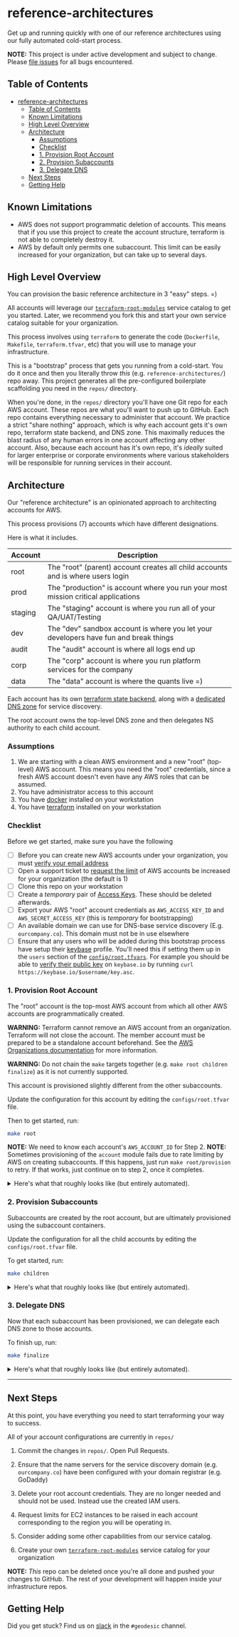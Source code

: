 # reference-architectures

Get up and running quickly with one of our reference architectures using our fully automated cold-start process.

__NOTE:__ This project is under active development and subject to change. Please [file issues](https://github.com/cloudposse/reference-architectures/issues/new) for all bugs encountered.

## Table of Contents

- [reference-architectures](#reference-architectures)
  - [Table of Contents](#table-of-contents)
  - [Known Limitations](#known-limitations)
  - [High Level Overview](#high-level-overview)
  - [Architecture](#architecture)
    - [Assumptions](#assumptions)
    - [Checklist](#checklist)
    - [1. Provision Root Account](#1-provision-root-account)
    - [2. Provision Subaccounts](#2-provision-subaccounts)
    - [3. Delegate DNS](#3-delegate-dns)
  - [Next Steps](#next-steps)
  - [Getting Help](#getting-help)

## Known Limitations

- AWS does not support programmatic deletion of accounts. This means that if you use this project to create the account structure, terraform is not able to completely destroy it.
- AWS by default only permits one subaccount. This limit can be easily increased for your organization, but can take up to several days.

## High Level Overview

You can provision the basic reference architecture in 3 "easy" steps. =)

All accounts will leverage our [`terraform-root-modules`](https://github.com/cloudposse/terraform-root-modules/) service catalog to get you started. Later, we recommend you fork this and start your own service catalog suitable for your organization.

This process involves using `terraform` to generate the code (`Dockerfile`, `Makefile`, `terraform.tfvar`, etc) that you will use to manage your infrastructure.

This is a "bootstrap" process that gets you running from a cold-start. You do it once and then you literally throw *this* (e.g. `reference-architectures/`) repo away. This project generates all the pre-configured boilerplate scaffolding you need in the `repos/` directory.

When you're done, in the `repos/` directory you'll have one Git repo for each AWS account. These repos are what you'll want to push up to GitHub. Each repo contains everything necessary to administer that account. We practice a strict "share nothing" approach, which is why each account gets it's own repo, terraform state backend, and DNS zone. This maximally reduces the blast radius of any human errors in one account affecting any other account. Also, because each account has it's own repo, it's *ideally* suited for larger enterprise or corporate environments where various stakeholders will be responsible for running services in their account.

## Architecture

Our "reference architecture" is an opinionated approach to architecting accounts for AWS. 

This process provisions (7) accounts which have different designations. 

Here is what it includes.

| Account | Description                                                                          |
| ------- | ------------------------------------------------------------------------------------ |
| root    | The "root" (parent) account creates all child accounts and is where users login      |
| prod    | The "production" is account where you run your most mission critical applications    |
| staging | The "staging" account is where you run all of your QA/UAT/Testing                    |
| dev     | The "dev" sandbox account is where you let your developers have fun and break things |
| audit   | The "audit" account is where all logs end up                                         |
| corp    | The "corp" account is where you run platform services for the company                |
| data    | The "data" account is where the quants live =)                                       |

Each account has its own [terraform state backend](https://github.com/cloudposse/terraform-aws-tfstate-backend), along with a [dedicated DNS zone](https://www.terraform.io/docs/providers/aws/r/route53_zone.html) for service discovery.

The root account owns the top-level DNS zone and then delegates NS authority to each child account.

### Assumptions

1. We are starting with a clean AWS environment and a new "root" (top-level) AWS account. This means you need the "root" credentials, since a fresh AWS account doesn't even have any AWS roles that can be assumed.
2. You have administrator access to this account
3. You have [docker](https://docs.cloudposse.com/tools/docker/) installed on your workstation
4. You have [terraform](https://www.terraform.io/downloads.html) installed on your workstation

### Checklist

Before we get started, make sure you have the following

- [ ] Before you can create new AWS accounts under your organization, you must [verify your email address](https://docs.aws.amazon.com/console/organizations/email-verification)
- [ ] Open a support ticket to [request the limit](https://console.aws.amazon.com/support/v1#/case/create) of AWS accounts be increased for your organization (the default is 1)
- [ ] Clone this repo on your workstation
- [ ] Create a *temporary* pair of [Access Keys](https://console.aws.amazon.com/iam/home#/security_credential). These should be deleted afterwards.
- [ ] Export your AWS "root" account credentials as `AWS_ACCESS_KEY_ID` and `AWS_SECRET_ACCESS_KEY` (this is *temporary* for bootstrapping)
- [ ] An available domain we can use for DNS-base service discovery (E.g. `ourcompany.co`). This domain must not be in use elsewhere
- [ ] Ensure that any users who will be added during this bootstrap process have setup their [keybase](http://keybase.io) profile. You'll need this if setting them up in the `users` section of the [`config/root.tfvars`](https://github.com/cloudposse/reference-architectures/blob/master/configs/root.tfvars). For example you should be able to [verify their public key](https://keybase.io/osterman/key.asc) on `keybase.io` by running `curl https://keybase.io/$username/key.asc`.

### 1. Provision Root Account

The "root" account is the top-most AWS account from which all other AWS accounts are programmatically created.

__WARNING:__ Terraform cannot remove an AWS account from an organization. Terraform will not close the account. The member account must be prepared to be a standalone account beforehand. See the [AWS Organizations documentation](https://docs.aws.amazon.com/organizations/latest/userguide/orgs_manage_accounts_remove.html) for more information.

__WARNING:__ Do not chain the `make` targets together (e.g. `make root children finalize`) as it is not currently supported.

This account is provisioned slightly different from the other subaccounts.

Update the configuration for this account by editing the `configs/root.tfvar` file.

Then to get started, run:

```bash
make root
```

__NOTE:__ We need to know each account's `AWS_ACCOUNT_ID` for Step 2.
__NOTE:__ Sometimes provisioning of the `account` module fails due to rate limiting by AWS on creating subaccounts. If this happens, just run `make root/provision` to retry. If that works, just continue on to step 2, once it completes.

<details>
  <summary>Here's what that roughly looks like (but entirely automated). </summary>

1. Create a new account git repo
2. Render templates into the repo (including `Dockerfile`)
3. Build a docker image
4. Run the docker image and start provisioning resources including the Terraform state backend and child accounts
5. Create the IAM groups to permit access to child accounts
6. Write a list of child account IDs so we can use them in the next phase

</details>

### 2. Provision Subaccounts

Subaccounts are created by the root account, but are ultimately provisioned using the subaccount containers.

Update the configuration for all the child accounts by editing the `configs/root.tfvar` file.

To get started, run:

```bash
make children
```

<details>

<summary>Here's what that roughly looks like (but entirely automated).</summary>

For each child account:

1. Create a new account git repo
2. Render the templates for a `child` account into the repo directory (include `Dockerfile`). Obtain the account ID from the previous phase.
3. Build a docker image
4. Run the docker image and start provisioning the child account's Terraform state bucket, DNS zone, cloudtrail logs, etc.

</details>

### 3. Delegate DNS

Now that each subaccount has been provisioned, we can delegate each DNS zone to those accounts.

To finish up, run:

```bash
make finalize
```

<details>
<summary>Here's what that roughly looks like (but entirely automated).</summary>

1. Re-use the docker images from phase (1) and phase (2)
2. Update DNS so that root account delegates DNS zones to the child accounts
3. Enable cloudtrail log forwarding to audit account

</details>

---

## Next Steps

At this point, you have everything you need to start terraforming your way to success.

All of your account configurations are currently in `repos/`

1. Commit the changes in `repos/`. Open Pull Requests.

2. Ensure that the name servers for the service discovery domain (e.g. `ourcompany.co`) have been configured with your domain registrar (e.g. GoDaddy)

3. Delete your root account credentials. They are no longer needed and should not be used. Instead use the created IAM users.

4. Request limits for EC2 instances to be raised in each account corresponding to the region you will be operating in.

5. Consider adding some other capabilities from our service catalog.

6. Create your own [`terraform-root-modules`](https://github.com/cloudposse/terraform-root-modules) service catalog for your organization

__NOTE:__ *This* repo can be deleted once you're all done and pushed your changes to GitHub. The rest of your development will happen inside your infrastructure repos.

## Getting Help

Did you get stuck? Find us on [slack](https://sweetops.cloudposse.com) in the `#geodesic` channel.
